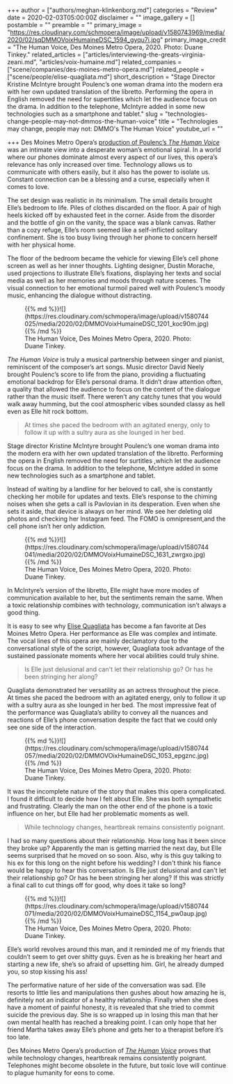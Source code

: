 +++
author = ["authors/meghan-klinkenborg.md"]
categories = "Review"
date = 2020-02-03T05:00:00Z
disclaimer = ""
image_gallery = []
postamble = ""
preamble = ""
primary_image = "https://res.cloudinary.com/schmopera/image/upload/v1580743969/media/2020/02/sqDMMOVoixHumaineDSC_1594_gyqu7i.jpg"
primary_image_credit = "The Human Voice, Des Moines Metro Opera, 2020. Photo: Duane Tinkey."
related_articles = ["articles/interviewing-the-greats-virginia-zeani.md", "articles/voix-humaine.md"]
related_companies = ["scene/companies/des-moines-metro-opera.md"]
related_people = ["scene/people/elise-quagliata.md"]
short_description = "Stage Director Kristine McIntyre brought Poulenc’s one woman drama into the modern era with her own updated translation of the libretto. Performing the opera in English removed the need for supertitles which let the audience focus on the drama. In addition to the telephone, McIntyre added in some new technologies such as a smartphone and tablet."
slug = "technologies-change-people-may-not-dmmos-the-human-voice"
title = "Technologies may change, people may not: DMMO's The Human Voice"
youtube_url = ""

+++
Des Moines Metro Opera’s [production of Poulenc’s _The Human Voice_](http://desmoinesmetroopera.org/productions/lavoixhumaine/) was an intimate view into a desperate woman’s emotional spiral. In a world where our phones dominate almost every aspect of our lives, this opera’s relevance has only increased over time. Technology allows us to communicate with others easily, but it also has the power to isolate us. Constant connection can be a blessing and a curse, especially when it comes to love.

The set design was realistic in its minimalism. The small details brought Elle’s bedroom to life. Piles of clothes discarded on the floor. A pair of high heels kicked off by exhausted feet in the corner. Aside from the disorder and the bottle of gin on the vanity, the space was a blank canvas. Rather than a cozy refuge, Elle’s room seemed like a self-inflicted solitary confinement. She is too busy living through her phone to concern herself with her physical home.

The floor of the bedroom became the vehicle for viewing Elle’s cell phone screen as well as her inner thoughts. Lighting designer, Dustin Morache, used projections to illustrate Elle’s fixations, displaying her texts and social media as well as her memories and moods through nature scenes. The visual connection to her emotional turmoil paired well with Poulenc’s moody music, enhancing the dialogue without distracting.

<figure data-type="image">{{% md %}}![](https://res.cloudinary.com/schmopera/image/upload/v1580744025/media/2020/02/DMMOVoixHumaineDSC_1201_koc90m.jpg){{% /md %}}

<figcaption>The Human Voice, Des Moines Metro Opera, 2020. Photo: Duane Tinkey.</figcaption>

</figure>

_The Human Voice_ is truly a musical partnership between singer and pianist, reminiscent of the composer’s art songs. Music director David Neely brought Poulenc’s score to life from the piano, providing a fluctuating emotional backdrop for Elle’s personal drama. It didn’t draw attention often, a quality that allowed the audience to focus on the content of the dialogue rather than the music itself. There weren’t any catchy tunes that you would walk away humming, but the cool atmospheric vibes sounded classy as hell even as Elle hit rock bottom.

> At times she paced the bedroom with an agitated energy, only to follow it up with a sultry aura as she lounged in her bed.

Stage director Kristine McIntyre brought Poulenc’s one woman drama into the modern era with her own updated translation of the libretto. Performing the opera in English removed the need for surtitles ,which let the audience focus on the drama. In addition to the telephone, McIntyre added in some new technologies such as a smartphone and tablet.

Instead of waiting by a landline for her beloved to call, she is constantly checking her mobile for updates and texts. Elle’s response to the chiming noises when she gets a call is Pavlovian in its desperation. Even when she sets it aside, that device is always on her mind. We see her deleting old photos and checking her Instagram feed. The FOMO is omnipresent,and the cell phone isn’t her only addiction.

<figure data-type="image">{{% md %}}![](https://res.cloudinary.com/schmopera/image/upload/v1580744041/media/2020/02/DMMOVoixHumaineDSC_1631_zwrgxo.jpg){{% /md %}}

<figcaption>The Human Voice, Des Moines Metro Opera, 2020. Photo: Duane Tinkey.</figcaption>

</figure>

In McIntyre’s version of the libretto, Elle might have more modes of communication available to her, but the sentiments remain the same. When a toxic relationship combines with technology, communication isn’t always a good thing.

It is easy to see why [Elise Quagliata](/scene/people/elise-quagliata/) has become a fan favorite at Des Moines Metro Opera. Her performance as Elle was complex and intimate. The vocal lines of this opera are mainly declamatory due to the conversational style of the script, however, Quagliata took advantage of the sustained passionate moments where her vocal abilities could truly shine.

> Is Elle just delusional and can't let their relationship go? Or has he been stringing her along?

Quagliata demonstrated her versatility as an actress throughout the piece. At times she paced the bedroom with an agitated energy, only to follow it up with a sultry aura as she lounged in her bed. The most impressive feat of the performance was Quagliata’s ability to convey all the nuances and reactions of Elle’s phone conversation despite the fact that we could only see one side of the interaction.

<figure data-type="image">{{% md %}}![](https://res.cloudinary.com/schmopera/image/upload/v1580744057/media/2020/02/DMMOVOixHumaineDSC_1053_epgznc.jpg){{% /md %}}

<figcaption>The Human Voice, Des Moines Metro Opera, 2020. Photo: Duane Tinkey.</figcaption>

</figure>

It was the incomplete nature of the story that makes this opera complicated. I found it difficult to decide how I felt about Elle. She was both sympathetic and frustrating. Clearly the man on the other end of the phone is a toxic influence on her, but Elle had her problematic moments as well.

> While technology changes, heartbreak remains consistently poignant.

I had so many questions about their relationship. How long has it been since they broke up? Apparently the man is getting married the next day, but Elle seems surprised that he moved on so soon. Also, why is this guy talking to his ex for this long on the night before his wedding? I don't think his fiance would be happy to hear this conversation. Is Elle just delusional and can't let their relationship go? Or has he been stringing her along? If this was strictly a final call to cut things off for good, why does it take so long?

<figure data-type="image">{{% md %}}![](https://res.cloudinary.com/schmopera/image/upload/v1580744071/media/2020/02/DMMOVoixHumaineDSC_1154_pw0aup.jpg){{% /md %}}

<figcaption>The Human Voice, Des Moines Metro Opera, 2020. Photo: Duane Tinkey.</figcaption>

</figure>

Elle’s world revolves around this man, and it reminded me of my friends that couldn’t seem to get over shitty guys. Even as he is breaking her heart and starting a new life, she’s so afraid of upsetting him. Girl, he already dumped you, so stop kissing his ass!

The performative nature of her side of the conversation was sad. Elle resorts to little lies and manipulations then gushes about how amazing he is, definitely not an indicator of a healthy relationship. Finally when she does have a moment of painful honesty, it is revealed that she tried to commit suicide the previous day. She is so wrapped up in losing this man that her own mental health has reached a breaking point. I can only hope that her friend Martha takes away Elle’s phone and gets her to a therapist before it’s too late.

Des Moines Metro Opera’s production of [_The Human Voice_](http://desmoinesmetroopera.org/productions/lavoixhumaine/) proves that while technology changes, heartbreak remains consistently poignant. Telephones might become obsolete in the future, but toxic love will continue to plague humanity for eons to come.

